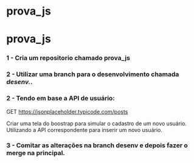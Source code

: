 # prova_js
# prova_js

### 1 - Cria um repositorio chamado prova_js

### 2 - Utilizar uma branch para o desenvolvimento chamada _desenv._.

### 2 - Tendo em base a API de usuário:

GET https://jsonplaceholder.typicode.com/posts

Criar uma tela do boostrap para simular o cadastro de um novo usuário. Utilizando a API correspondente para inserir um novo usuário.

### 3 - Comitar as alterações na branch desenv e depois fazer o merge na principal.
